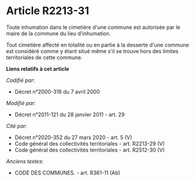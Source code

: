 # Article R2213-31

Toute inhumation dans le cimetière d'une commune est autorisée par le maire de la commune du lieu d'inhumation. 

Tout cimetière affecté en totalité ou en partie à la desserte d'une commune est considéré comme y étant situé même s'il se
trouve hors des limites territoriales de cette commune.

**Liens relatifs à cet article**

_Codifié par_:

  - Décret n°2000-318 du 7 avril 2000

_Modifié par_:

  - Décret n°2011-121 du 28 janvier 2011 - art. 29

_Cité par_:

  - Décret n°2020-352 du 27 mars 2020 - art. 5 (V)
  - Code général des collectivités territoriales - art. R2213-29 (V)
  - Code général des collectivités territoriales - art. R2512-30 (V)

_Anciens textes_:

  - CODE DES COMMUNES. - art. R361-11 (Ab)
